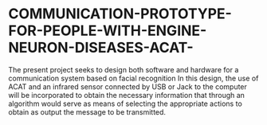 # COMMUNICATION-PROTOTYPE-FOR-PEOPLE-WITH-ENGINE-NEURON-DISEASES-ACAT-
The present project seeks to design both software and hardware for a communication system based on facial recognition In this design, the use of ACAT and an infrared sensor connected by USB or Jack to the computer will be incorporated to obtain the necessary information that through an algorithm would serve as means of selecting the appropriate actions to obtain as output the message to be transmitted.
